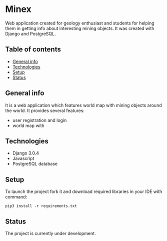 # Minex
Web application created for geology enthusiast and students for helping them in getting info about interesting mining objects. It was created with Django and PostgreSQL.

## Table of contents
* [General info](#general-info)
* [Technologies](#technologies)
* [Setup](#setup)
* [Status](#status)

## General info
It is a web application which features world map with mining objects around the world. It provides several features:
* user registration and login
* world map with

## Technologies
* Django 3.0.4
* Javascript
* PostgreSQL database

## Setup
To launch the project fork it and download required libraries in your IDE with command:
```
pip3 install -r requirements.txt
```

## Status
The project is currently under development.

